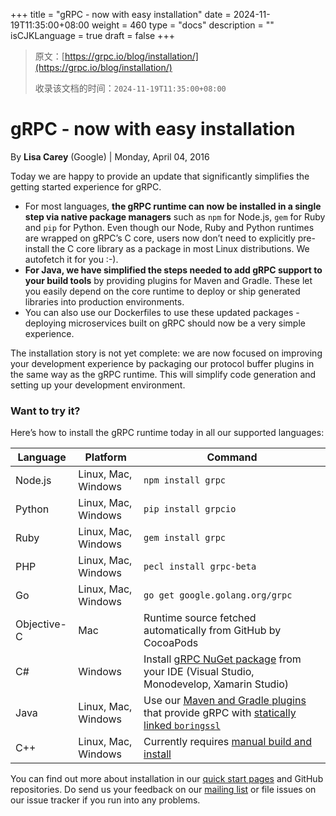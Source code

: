 +++
title = "gRPC - now with easy installation"
date = 2024-11-19T11:35:00+08:00
weight = 460
type = "docs"
description = ""
isCJKLanguage = true
draft = false
+++

> 原文：[https://grpc.io/blog/installation/](https://grpc.io/blog/installation/)
>
> 收录该文档的时间：`2024-11-19T11:35:00+08:00`

# gRPC - now with easy installation

By **Lisa Carey** (Google) | Monday, April 04, 2016



Today we are happy to provide an update that significantly simplifies the getting started experience for gRPC.

- For most languages, **the gRPC runtime can now be installed in a single step via native package managers** such as `npm` for Node.js, `gem` for Ruby and `pip` for Python. Even though our Node, Ruby and Python runtimes are wrapped on gRPC’s C core, users now don’t need to explicitly pre-install the C core library as a package in most Linux distributions. We autofetch it for you :-).
- **For Java, we have simplified the steps needed to add gRPC support to your build tools** by providing plugins for Maven and Gradle. These let you easily depend on the core runtime to deploy or ship generated libraries into production environments.
- You can also use our Dockerfiles to use these updated packages - deploying microservices built on gRPC should now be a very simple experience.

The installation story is not yet complete: we are now focused on improving your development experience by packaging our protocol buffer plugins in the same way as the gRPC runtime. This will simplify code generation and setting up your development environment.

### Want to try it?

Here’s how to install the gRPC runtime today in all our supported languages:

| Language    | Platform            | Command                                                      |
| ----------- | ------------------- | ------------------------------------------------------------ |
| Node.js     | Linux, Mac, Windows | `npm install grpc`                                           |
| Python      | Linux, Mac, Windows | `pip install grpcio`                                         |
| Ruby        | Linux, Mac, Windows | `gem install grpc`                                           |
| PHP         | Linux, Mac, Windows | `pecl install grpc-beta`                                     |
| Go          | Linux, Mac, Windows | `go get google.golang.org/grpc`                              |
| Objective-C | Mac                 | Runtime source fetched automatically from GitHub by CocoaPods |
| C#          | Windows             | Install [gRPC NuGet package](https://www.nuget.org/packages/Grpc/) from your IDE (Visual Studio, Monodevelop, Xamarin Studio) |
| Java        | Linux, Mac, Windows | Use our [Maven and Gradle plugins](https://github.com/grpc/grpc-java/blob/master/README.md) that provide gRPC with [statically linked `boringssl`](https://github.com/grpc/grpc-java/blob/master/SECURITY.md#openssl-statically-linked-netty-tcnative-boringssl-static) |
| C++         | Linux, Mac, Windows | Currently requires [manual build and install](https://github.com/grpc/grpc/blob/v1.66.0/src/cpp/README.md) |

You can find out more about installation in our [quick start pages](https://grpc.io/docs/languages/) and GitHub repositories. Do send us your feedback on our [mailing list](https://groups.google.com/g/grpc-io) or file issues on our issue tracker if you run into any problems.
